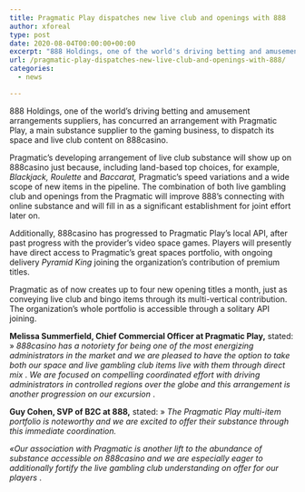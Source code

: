 ```yaml
---
title: Pragmatic Play dispatches new live club and openings with 888
author: xforeal 
type: post
date: 2020-08-04T00:00:00+00:00
excerpt: "888 Holdings, one of the world's driving betting and amusement arrangements suppliers, has concurred an arrangement with Pragmatic Play, a main substance supplier to the gaming business, to dispatch its opening and live gambling club content on 888casino "
url: /pragmatic-play-dispatches-new-live-club-and-openings-with-888/
categories:
  - news

---
```

888 Holdings, one of the world&#8217;s driving betting and amusement arrangements suppliers, has concurred an arrangement with Pragmatic Play, a main substance supplier to the gaming business, to dispatch its space and live club content on 888casino. 

Pragmatic&#8217;s developing arrangement of live club substance will show up on 888casino just because, including land-based top choices, for example, _Blackjack, Roulette_ and _Baccarat,_ Pragmatic&#8217;s speed variations and a wide scope of new items in the pipeline. The combination of both live gambling club and openings from the Pragmatic will improve 888&#8217;s connecting with online substance and will fill in as a significant establishment for joint effort later on. 

Additionally, 888casino has progressed to Pragmatic Play&#8217;s local API, after past progress with the provider&#8217;s video space games. Players will presently have direct access to Pragmatic&#8217;s great spaces portfolio, with ongoing delivery _Pyramid King_ joining the organization&#8217;s contribution of premium titles. 

Pragmatic as of now creates up to four new opening titles a month, just as conveying live club and bingo items through its multi-vertical contribution. The organization&#8217;s whole portfolio is accessible through a solitary API joining. 

**Melissa Summerfield, Chief Commercial Officer at Pragmatic Play,** stated: &#187; _888casino has a notoriety for being one of the most energizing administrators in the market and we are pleased to have the option to take both our space and live gambling club items live with them through direct mix_ . _We are focused on compelling coordinated effort with driving administrators in controlled regions over the globe and this arrangement is another progression on our excursion_ . 

**Guy Cohen, SVP of B2C at 888,** stated: &#187; _The Pragmatic Play multi-item portfolio is noteworthy and we are excited to offer their substance through this immediate coordination._ 

_&#171;Our association with Pragmatic is another lift to the abundance of substance accessible on 888casino and we are especially eager to additionally fortify the live gambling club understanding on offer for our players_ .